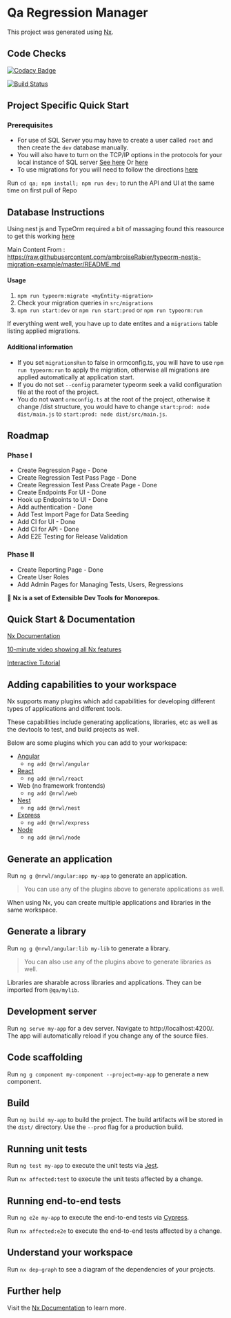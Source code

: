 # Qa Regression Manager

This project was generated using [Nx](https://nx.dev).

## Code Checks

[![Codacy Badge](https://api.codacy.com/project/badge/Grade/e8e825d4c8fb460696312a295f0a8e9d)](https://www.codacy.com?utm_source=github.com&utm_medium=referral&utm_content=nholder88/Regression-Mananger&utm_campaign=Badge_Grade)

[![Build Status](https://dev.azure.com/nholder/Regression%20Manager/_apis/build/status/nholder88.Regression-Mananger?branchName=develop)](https://dev.azure.com/nholder/Regression%20Manager/_apis/build/status/nholder88.Regression-Mananger?branchName=develop)

## Project Specific Quick Start

### Prerequisites

- For use of SQL Server you may have to create a user called `root` and then create the `dev` database manually. 
- You will also have to turn on the TCP/IP options in the protocols for your local instance of SQL server [See here](https://github.com/typeorm/typeorm/issues/2133) Or [here](http://127.0.0.1:63343/help/db-tutorial-connecting-to-ms-sql-server.html)
- To use migrations for you will need to follow the directions [here](https://typeorm.io/#/using-cli/installing-cli)

Run `cd qa; npm install; npm run dev;` to run the API and UI at the same time on first pull of Repo

## Database Instructions

Using nest js and TypeOrm required a bit of massaging found this reasource to get this working [here](https://github.com/ambroiseRabier/typeorm-nestjs-migration-example)

Main Content From : https://raw.githubusercontent.com/ambroiseRabier/typeorm-nestjs-migration-example/master/README.md

#### Usage
1. `npm run typeorm:migrate <myEntity-migration>`
2. Check your migration queries in `src/migrations`
3. `npm run start:dev` or `npm run start:prod` or `npm run typeorm:run`

If everything went well, you have up to date entites and a `migrations` table listing applied migrations.

#### Additional information
- If you set `migrationsRun` to false in ormconfig.ts, you will have to use `npm run typeorm:run` to apply the migration, otherwise all migrations are applied automatically at application start.
- If you do not set `--config` parameter typeorm seek a valid configuration file at the root of the project.
- You do not want `ormconfig.ts` at the root of the project, otherwise it change /dist structure, you would have to change `start:prod: node dist/main.js` to `start:prod: node dist/src/main.js`.


## Roadmap

### Phase I

- Create Regression Page - Done
- Create Regression Test Pass Page - Done
- Create Regression Test Pass Create Page - Done
- Create Endpoints For UI - Done
- Hook up Endpoints to UI - Done
- Add authentication - Done
- Add Test Import Page for Data Seeding
- Add CI for UI - Done
- Add CI for API - Done
- Add E2E Testing for Release Validation

### Phase II

- Create Reporting Page - Done
- Create User Roles
- Add Admin Pages for Managing Tests, Users, Regressions

🔎 **Nx is a set of Extensible Dev Tools for Monorepos.**

## Quick Start & Documentation

[Nx Documentation](https://nx.dev/angular)

[10-minute video showing all Nx features](https://nx.dev/angular/getting-started/what-is-nx)

[Interactive Tutorial](https://nx.dev/angular/tutorial/01-create-application)

## Adding capabilities to your workspace

Nx supports many plugins which add capabilities for developing different types of applications and different tools.

These capabilities include generating applications, libraries, etc as well as the devtools to test, and build projects as well.

Below are some plugins which you can add to your workspace:

- [Angular](https://angular.io)
  - `ng add @nrwl/angular`
- [React](https://reactjs.org)
  - `ng add @nrwl/react`
- Web (no framework frontends)
  - `ng add @nrwl/web`
- [Nest](https://nestjs.com)
  - `ng add @nrwl/nest`
- [Express](https://expressjs.com)
  - `ng add @nrwl/express`
- [Node](https://nodejs.org)
  - `ng add @nrwl/node`

## Generate an application

Run `ng g @nrwl/angular:app my-app` to generate an application.

> You can use any of the plugins above to generate applications as well.

When using Nx, you can create multiple applications and libraries in the same workspace.

## Generate a library

Run `ng g @nrwl/angular:lib my-lib` to generate a library.

> You can also use any of the plugins above to generate libraries as well.

Libraries are sharable across libraries and applications. They can be imported from `@qa/mylib`.

## Development server

Run `ng serve my-app` for a dev server. Navigate to http://localhost:4200/. The app will automatically reload if you change any of the source files.

## Code scaffolding

Run `ng g component my-component --project=my-app` to generate a new component.

## Build

Run `ng build my-app` to build the project. The build artifacts will be stored in the `dist/` directory. Use the `--prod` flag for a production build.

## Running unit tests

Run `ng test my-app` to execute the unit tests via [Jest](https://jestjs.io).

Run `nx affected:test` to execute the unit tests affected by a change.

## Running end-to-end tests

Run `ng e2e my-app` to execute the end-to-end tests via [Cypress](https://www.cypress.io).

Run `nx affected:e2e` to execute the end-to-end tests affected by a change.

## Understand your workspace

Run `nx dep-graph` to see a diagram of the dependencies of your projects.

## Further help

Visit the [Nx Documentation](https://nx.dev/angular) to learn more.
